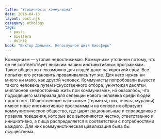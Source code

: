 ```yaml
---
title: "Утопичность коммунизма"
date: 2016-04-15
layout: post.njk
category: ethology
tags:
  - posts
  - biosfera
  - dolnik
book: "Виктор Дольник. Непослушное дитя биосферы"
---
```


Коммунизм — утопия недостижимая. Коммунизм утопичен потому, что он не соответствует никаким нашим инстинктивным программам. Такое общество невозможно для людей даже на короткий срок. Все попытки его установить проваливались тут же. Для него нужен ни много ни мало, как другой человек. Коммунисты попробовали вывести такого человека путем искусственного отбора, уничтожая десятки миллионов «недостойных жить при коммунизме», но оказалось, что подходящего материала для селекции нового человека среди людей просто нет. Общественные насекомые (термиты, осы, пчелы, муравьи) имеют иные инстинктивные программы и на основе их образуют коммунистическое общество, где царят рациональные и справедливые правила поведения, которые все выполняются честно, ответственно и инициативно, а пища распределяется в соответствии с потребностями каждого. Для них коммунистическая цивилизация была бы осуществима.
